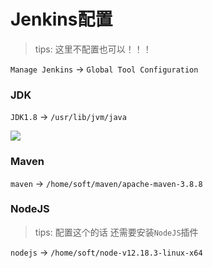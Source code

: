 # Jenkins配置

> tips: 这里不配置也可以！！！

`Manage Jenkins` -> `Global Tool Configuration`

### JDK

`JDK1.8` -> `/usr/lib/jvm/java`

![](images/jenkins-global-tool-config-jdk.png)

### Maven

`maven` -> `/home/soft/maven/apache-maven-3.8.8`

### NodeJS

> tips: 配置这个的话 还需要安装`NodeJS`插件

`nodejs` -> `/home/soft/node-v12.18.3-linux-x64`

